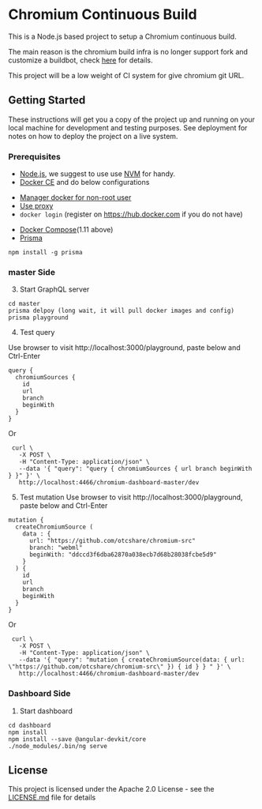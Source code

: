 # Chromium Continuous Build

This is a Node.js based project to setup a Chromium continuous build.

The main reason is the chromium build infra is no longer support fork and customize a buildbot, check [here](https://groups.google.com/a/chromium.org/forum/?utm_medium=email&utm_source=footer#!msg/infra-dev/be9lOJo1nY0/7DWppThRBQAJ) for details.

This project will be a low weight of CI system for give chromium git URL.

## Getting Started

These instructions will get you a copy of the project up and running on your local machine for development and testing purposes. See deployment for notes on how to deploy the project on a live system.

### Prerequisites

* [Node.js](https://nodejs.org/en/), we suggest to use use [NVM](https://github.com/creationix/nvm) for handy.
* [Docker CE](https://www.docker.com/community-edition) and do below configurations
 - [Manager docker for non-root user](https://docs.docker.com/install/linux/linux-postinstall/#manage-docker-as-a-non-root-user)
 - [Use proxy](https://docs.docker.com/network/proxy/)
 - `docker login` (register on https://hub.docker.com if you do not have)
* [Docker Compose](https://docs.docker.com/compose/)(1.11 above)
* [Prisma](https://www.prisma.io/)
```
npm install -g prisma
```

### master Side
3.  Start GraphQL server
```
cd master
prisma delpoy (long wait, it will pull docker images and config)
prisma playground
```

4. Test query

Use browser to visit http://localhost:3000/playground, paste below and Ctrl-Enter
```
query {
  chromiumSources {
    id
    url
    branch
    beginWith
  }
}
```

Or
```
 curl \
   -X POST \
   -H "Content-Type: application/json" \
   --data '{ "query": "query { chromiumSources { url branch beginWith } }" }' \
   http://localhost:4466/chromium-dashboard-master/dev

```

5. Test mutation
Use browser to visit http://localhost:3000/playground, paste below and Ctrl-Enter
```
mutation {
  createChromiumSource (
    data : {
      url: "https://github.com/otcshare/chromium-src"
      branch: "webml"
      beginWith: "ddccd3f6dba62870a038ecb7d68b28038fcbe5d9"
    }
  ) {
    id
    url
    branch
    beginWith
  }
}
```

Or
```
 curl \
   -X POST \
   -H "Content-Type: application/json" \
   --data '{ "query": "mutation { createChromiumSource(data: { url: \"https://github.com/otcshare/chromium-src\" }) { id } } " }' \
   http://localhost:4466/chromium-dashboard-master/dev

```

### Dashboard Side
1. Start dashboard
```
cd dashboard
npm install
npm install --save @angular-devkit/core
./node_modules/.bin/ng serve
```

## License

This project is licensed under the Apache 2.0 License - see the [LICENSE.md](LICENSE.md) file for details
